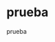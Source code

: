 <script async src="https://d36hc0p18k1aoc.cloudfront.net/public/js/modules/tintembed.js"></script><div class="tintup" data-id="citymapper-1393335721/facebook" data-columns=""  style="height:700px;width:100%;"><a href="http://www.tintup.com/blog/the-best-twitter-widget" style="width:118px;height:31px;background-image:url(//d33w9bm0n1egwm.cloudfront.net/assets/logos/poweredbytintsmall.png);position:absolute;bottom:10px;right: 20px;text-indent: -9999px;z-index:9;">embed twitter</a></div>
prueba
======

prueba
